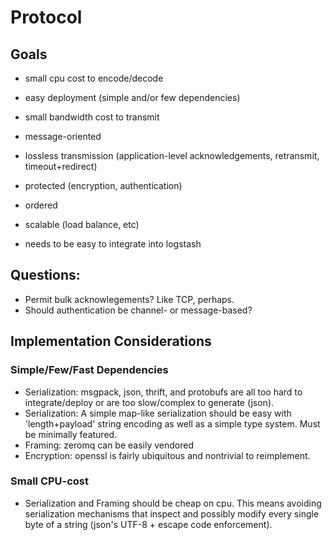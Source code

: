 # Protocol

## Goals

* small cpu cost to encode/decode
* easy deployment (simple and/or few dependencies)
* small bandwidth cost to transmit
* message-oriented
* lossless transmission (application-level acknowledgements, retransmit, timeout+redirect)
* protected (encryption, authentication)
* ordered
* scalable (load balance, etc)

* needs to be easy to integrate into logstash

## Questions:

* Permit bulk acknowlegements? Like TCP, perhaps.
* Should authentication be channel- or message-based?

## Implementation Considerations

### Simple/Few/Fast Dependencies

* Serialization: msgpack, json, thrift, and protobufs are all too hard to
  integrate/deploy or are too slow/complex to generate (json).
* Serialization: A simple map-like serialization should be easy with
  'length+payload' string encoding as well as a simple type system. Must be
  minimally featured.
* Framing: zeromq can be easily vendored
* Encryption: openssl is fairly ubiquitous and nontrivial to reimplement.

### Small CPU-cost

* Serialization and Framing should be cheap on cpu. This means avoiding
  serialization mechanisms that inspect and possibly modify every single byte
  of a string (json's UTF-8 + escape code enforcement).
